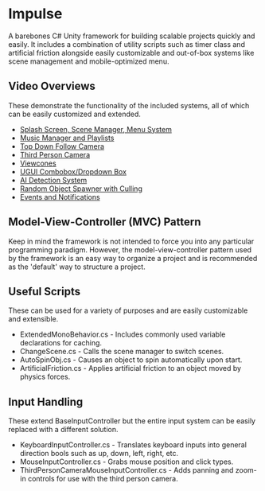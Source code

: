 # Impulse #

A barebones C# Unity framework for building scalable projects quickly and easily. 
It includes a combination of utility scripts such as timer class and artificial friction alongside
easily customizable and out-of-box systems like scene management and mobile-optimized menu.

## Video Overviews ##

These demonstrate the functionality of the included systems, all of which can be easily customized and extended.

 * [Splash Screen, Scene Manager, Menu System](https://www.youtube.com/watch?v=btNqHCoRwB8&index=1&list=PLLXw4Fw6qNw5WVLPn1hhJNEcwXjxt3b9j)
 * [Music Manager and Playlists](https://www.youtube.com/watch?v=jQGTqGalGVw&list=PLLXw4Fw6qNw5WVLPn1hhJNEcwXjxt3b9j&index=2)
 * [Top Down Follow Camera](https://www.youtube.com/watch?v=DLTyrbMxytA)
 * [Third Person Camera](https://www.youtube.com/watch?v=DDdnLPPZXLg)
 * [Viewcones](https://www.youtube.com/watch?v=Dzby6O7ds3A&list=PLLXw4Fw6qNw5WVLPn1hhJNEcwXjxt3b9j&index=5)
 * [UGUI Combobox/Dropdown Box](https://www.youtube.com/watch?v=Wetc5hFMShA&list=PLLXw4Fw6qNw5WVLPn1hhJNEcwXjxt3b9j&index=6)
 * [AI Detection System](https://www.youtube.com/watch?v=1ZLkDv9OUNc&list=PLLXw4Fw6qNw5WVLPn1hhJNEcwXjxt3b9j&index=7)
 * [Random Object Spawner with Culling](https://www.youtube.com/watch?v=aonCtVL7HGo&list=PLLXw4Fw6qNw5WVLPn1hhJNEcwXjxt3b9j&index=8)
 * [Events and Notifications](https://www.youtube.com/watch?v=EfVEFU0xxys&list=PLLXw4Fw6qNw5WVLPn1hhJNEcwXjxt3b9j&index=10)

## Model-View-Controller (MVC) Pattern ##

Keep in mind the framework is not intended to force you into any particular programming paradigm. 
However, the model-view-controller pattern used by the framework is an easy way to organize a project and is recommended as the 'default' way to structure a project.

## Useful Scripts ##

These can be used for a variety of purposes and are easily customizable and extensible.

 * ExtendedMonoBehavior.cs - Includes commonly used variable declarations for caching.
 * ChangeScene.cs - Calls the scene manager to switch scenes.
 * AutoSpinObj.cs - Causes an object to spin automatically upon start.
 * ArtificialFriction.cs - Applies artificial friction to an object moved by physics forces.

## Input Handling ##

These extend BaseInputController but the entire input system can be easily replaced with a different solution.

 * KeyboardInputController.cs - Translates keyboard inputs into general direction bools such as up, down, left, right, etc.
 * MouseInputController.cs - Grabs mouse position and click types.
 * ThirdPersonCameraMouseInputController.cs - Adds panning and zoom-in controls for use with the third person camera.
